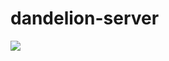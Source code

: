 # dandelion-server
![](https://user-gold-cdn.xitu.io/2019/1/25/16880a071918fda4?w=7438&h=10787&f=png&s=652275)
